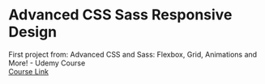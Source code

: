 # Advanced CSS Sass Responsive Design
First project from: Advanced CSS and Sass: Flexbox, Grid, Animations and More! - Udemy Course  
[Course Link](https://www.udemy.com/course/advanced-css-and-sass/)
